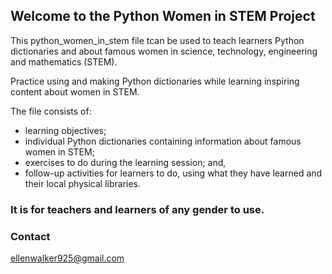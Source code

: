 ## Welcome to the Python Women in STEM Project

This python_women_in_stem file tcan be used to teach learners Python dictionaries and about famous women in science, technology, engineering and mathematics (STEM).

Practice using and making Python dictionaries while learning inspiring content about women in STEM.

The file consists of:
- learning objectives;
- individual Python dictionaries containing information about famous women in STEM;
- exercises to do during the learning session; and,
- follow-up activities for learners to do, using what they have learned and their local physical libraries. 

### It is for teachers and learners of any gender to use.

### Contact

ellenwalker925@gmail.com
